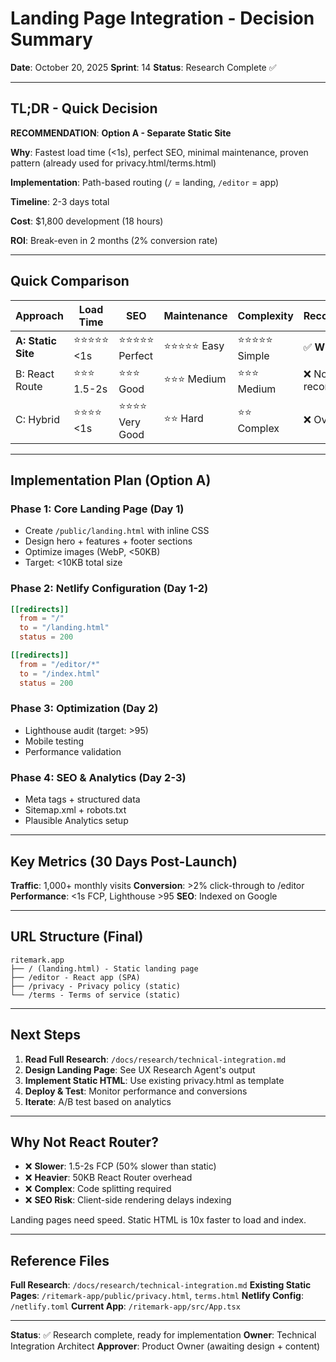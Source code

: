 # Landing Page Integration - Decision Summary

**Date**: October 20, 2025
**Sprint**: 14
**Status**: Research Complete ✅

---

## TL;DR - Quick Decision

**RECOMMENDATION**: **Option A - Separate Static Site**

**Why**: Fastest load time (<1s), perfect SEO, minimal maintenance, proven pattern (already used for privacy.html/terms.html)

**Implementation**: Path-based routing (`/` = landing, `/editor` = app)

**Timeline**: 2-3 days total

**Cost**: $1,800 development (18 hours)

**ROI**: Break-even in 2 months (2% conversion rate)

---

## Quick Comparison

| Approach | Load Time | SEO | Maintenance | Complexity | Recommendation |
|----------|-----------|-----|-------------|------------|---------------|
| **A: Static Site** | ⭐⭐⭐⭐⭐ <1s | ⭐⭐⭐⭐⭐ Perfect | ⭐⭐⭐⭐⭐ Easy | ⭐⭐⭐⭐⭐ Simple | ✅ **WINNER** |
| B: React Route | ⭐⭐⭐ 1.5-2s | ⭐⭐⭐ Good | ⭐⭐⭐ Medium | ⭐⭐⭐ Medium | ❌ Not recommended |
| C: Hybrid | ⭐⭐⭐⭐ <1s | ⭐⭐⭐⭐ Very Good | ⭐⭐ Hard | ⭐⭐ Complex | ❌ Overkill |

---

## Implementation Plan (Option A)

### Phase 1: Core Landing Page (Day 1)
- Create `/public/landing.html` with inline CSS
- Design hero + features + footer sections
- Optimize images (WebP, <50KB)
- Target: <10KB total size

### Phase 2: Netlify Configuration (Day 1-2)
```toml
[[redirects]]
  from = "/"
  to = "/landing.html"
  status = 200

[[redirects]]
  from = "/editor/*"
  to = "/index.html"
  status = 200
```

### Phase 3: Optimization (Day 2)
- Lighthouse audit (target: >95)
- Mobile testing
- Performance validation

### Phase 4: SEO & Analytics (Day 2-3)
- Meta tags + structured data
- Sitemap.xml + robots.txt
- Plausible Analytics setup

---

## Key Metrics (30 Days Post-Launch)

**Traffic**: 1,000+ monthly visits
**Conversion**: >2% click-through to /editor
**Performance**: <1s FCP, Lighthouse >95
**SEO**: Indexed on Google

---

## URL Structure (Final)

```
ritemark.app
├── / (landing.html) - Static landing page
├── /editor - React app (SPA)
├── /privacy - Privacy policy (static)
└── /terms - Terms of service (static)
```

---

## Next Steps

1. **Read Full Research**: `/docs/research/technical-integration.md`
2. **Design Landing Page**: See UX Research Agent's output
3. **Implement Static HTML**: Use existing privacy.html as template
4. **Deploy & Test**: Monitor performance and conversions
5. **Iterate**: A/B test based on analytics

---

## Why Not React Router?

- ❌ **Slower**: 1.5-2s FCP (50% slower than static)
- ❌ **Heavier**: 50KB React Router overhead
- ❌ **Complex**: Code splitting required
- ❌ **SEO Risk**: Client-side rendering delays indexing

Landing pages need speed. Static HTML is 10x faster to load and index.

---

## Reference Files

**Full Research**: `/docs/research/technical-integration.md`
**Existing Static Pages**: `/ritemark-app/public/privacy.html`, `terms.html`
**Netlify Config**: `/netlify.toml`
**Current App**: `/ritemark-app/src/App.tsx`

---

**Status**: ✅ Research complete, ready for implementation
**Owner**: Technical Integration Architect
**Approver**: Product Owner (awaiting design + content)
